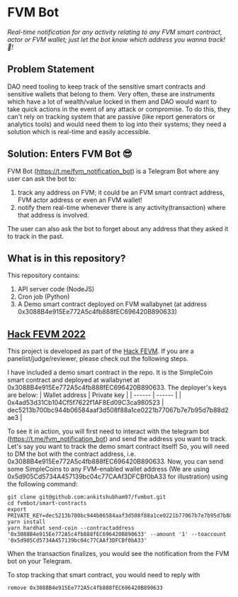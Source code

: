 # FVM Bot
_Real-time notification for any activity relating to any FVM smart contract, actor or FVM wallet; just let the bot know which address you wanna track! 🧐!_

## Problem Statement
DAO need tooling to keep track of the sensitive smart contracts and sensitive wallets that belong to them. Very often, these are instruments which have a lot of wealth/value locked in them and DAO would want to take quick actions in the event of any attack or compromise. To do this, they can't rely on tracking system that are passive (like report generators or analytics tools) and would need them to log into their systems; they need a solution which is real-time and easily accessible.

## Solution: Enters FVM Bot 😎
FVM Bot (https://t.me/fvm_notification_bot) is a Telegram Bot where any user can ask the bot to:
1. track any address on FVM; it could be an FVM smart contract address, FVM actor address or even an FVM wallet!
2. notify them real-time whenever there is any activity(transaction) where that address is involved.

The user can also ask the bot to forget about any address that they asked it to track in the past.

## What is in this repository?
This repository contains:
1. API server code (NodeJS)
2. Cron job (Python)
3. A Demo smart contract deployed on FVM wallabynet (at address 0x3088B4e915Ee772A5c4fb888fEC696420B890633)

## [Hack FEVM 2022][Hack FEVM]
This project is developed as part of the [Hack FEVM][Hack FEVM]. If you are a panelist/judge/reviewer, please check out the following steps.

I have included a demo smart contract in the repo. It is the SimpleCoin smart contract and deployed at wallabynet at 0x3088B4e915Ee772A5c4fb888fEC696420B890633. The deployer's keys are below:
| Wallet address | Private key |
| ------ | ------ |
| 0x4ad53d31Cb104Cf5f7622f1AF8Ed09C3ca980523 | dec5213b700bc944b06584aaf3d508f88a1ce0221b77067b7e7b95d7b88d2ae3 |

To see it in action, you will first need to interact with the telegram bot (https://t.me/fvm_notification_bot) and send the address you want to track. Let's say you want to track the demo smart contract itself! So, you will need to DM the bot with the contract address, i.e. 0x3088B4e915Ee772A5c4fb888fEC696420B890633. Now, you can send some SimpleCoins to any FVM-enabled wallet address (We are using 0x5d905Cd5734A457139bc04c77CAAf3DFCBf0bA33 for illustration) using the following command:
```
git clone git@github.com:ankitshubham97/fvmbot.git
cd fvmbot/smart-contracts
export PRIVATE_KEY=dec5213b700bc944b06584aaf3d508f88a1ce0221b77067b7e7b95d7b88d2ae3
yarn install
yarn hardhat send-coin --contractaddress '0x3088B4e915Ee772A5c4fb888fEC696420B890633' --amount '1' --toaccount '0x5d905Cd5734A457139bc04c77CAAf3DFCBf0bA33'
```
When the transaction finalizes, you would see the notification from the FVM bot on your Telegram.

To stop tracking that smart contract, you would need to reply with
```
remove 0x3088B4e915Ee772A5c4fb888fEC696420B890633
```

[Hack FEVM]: <https://ethglobal.com/events/hackfevm/home>
[Temple wallet]: <https://templewallet.com/>
